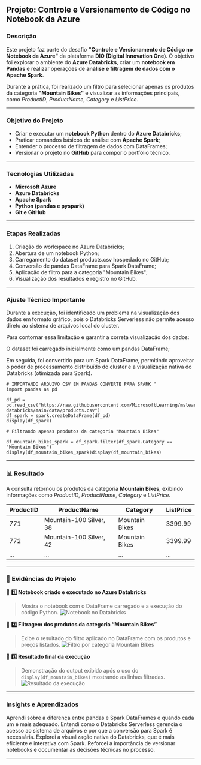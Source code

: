 

##  Projeto: Controle e Versionamento de Código no Notebook da Azure

###  Descrição

Este projeto faz parte do desafio **"Controle e Versionamento de Código no Notebook da Azure"** da plataforma **DIO (Digital Innovation One)**.
O objetivo foi explorar o ambiente do **Azure Databricks**, criar um **notebook em Pandas** e realizar operações de **análise e filtragem de dados com o Apache Spark**.

Durante a prática, foi realizado um filtro para selecionar apenas os produtos da categoria **"Mountain Bikes"** e visualizar as informações principais, como *ProductID*, *ProductName*, *Category* e *ListPrice*.

---

###  Objetivo do Projeto

* Criar e executar um **notebook Python** dentro do **Azure Databricks**;
* Praticar comandos básicos de análise com **Apache Spark**;
* Entender o processo de filtragem de dados com DataFrames;
* Versionar o projeto no **GitHub** para compor o portfólio técnico.

---

###  Tecnologias Utilizadas

* **Microsoft Azure**
* **Azure Databricks**
* **Apache Spark**
* **Python (pandas e pyspark)**
* **Git e GitHub**

---

###  Etapas Realizadas

1. Criação do workspace no Azure Databricks;
2. Abertura de um notebook Python;
3. Carregamento do dataset products.csv hospedado no GitHub;
4. Conversão de pandas DataFrame para Spark DataFrame;
5. Aplicação de filtro para a categoria "Mountain Bikes";
6. Visualização dos resultados e registro no GitHub.

---

###  Ajuste Técnico Importante

Durante a execução, foi identificado um problema na visualização dos dados em formato gráfico, pois o Databricks Serverless não permite acesso direto ao sistema de arquivos local do cluster.

Para contornar essa limitação e garantir a correta visualização dos dados:

O dataset foi carregado inicialmente como um pandas DataFrame;

Em seguida, foi convertido para um Spark DataFrame, permitindo aproveitar o poder de processamento distribuído do cluster e a visualização nativa do Databricks (otimizada para Spark).

```Pandas
# IMPORTANDO ARQUIVO CSV EM PANDAS CONVERTE PARA SPARK "
import pandas as pd

df_pd = pd.read_csv("https://raw.githubusercontent.com/MicrosoftLearning/mslearn-databricks/main/data/products.csv")
df_spark = spark.createDataFrame(df_pd)
display(df_spark)

# Filtrando apenas produtos da categoria "Mountain Bikes"

df_mountain_bikes_spark = df_spark.filter(df_spark.Category == "Mountain Bikes")
display(df_mountain_bikes_spark)display(df_mountain_bikes)
```

---

### 📊 Resultado

A consulta retornou os produtos da categoria **Mountain Bikes**, exibindo informações como *ProductID*, *ProductName*, *Category* e *ListPrice*.

| ProductID | ProductName             | Category       | ListPrice |
| --------- | ----------------------- | -------------- | --------- |
| 771       | Mountain-100 Silver, 38 | Mountain Bikes | 3399.99   |
| 772       | Mountain-100 Silver, 42 | Mountain Bikes | 3399.99   |
| ...       | ...                     | ...            | ...       |

---

### 📸 Evidências do Projeto

📌 **1️⃣ Notebook criado e executado no Azure Databricks**

> Mostra o notebook com o DataFrame carregado e a execução do código Python.
> ![Notebook no Databricks](ANALISE_DADOS_SPARK.png)

📌 **2️⃣ Filtragem dos produtos da categoria “Mountain Bikes”**

> Exibe o resultado do filtro aplicado no DataFrame com os produtos e preços listados.
> ![Filtro por categoria Mountain Bikes](filtrando_por_categoria.png)

📌 **3️⃣ Resultado final da execução**

> Demonstração do output exibido após o uso do `display(df_mountain_bikes)` mostrando as linhas filtradas.
> ![Resultado da execução](a563de33-f3d6-404c-a584-06f314f5faf1.png)

---

### Insights e Aprendizados

Aprendi sobre a diferença entre pandas e Spark DataFrames e quando cada um é mais adequado.
Entendi como o Databricks Serverless gerencia o acesso ao sistema de arquivos e por que a conversão para Spark é necessária.
Explorei a visualização nativa do Databricks, que é mais eficiente e interativa com Spark.
Reforcei a importância de versionar notebooks e documentar as decisões técnicas no processo.

---



